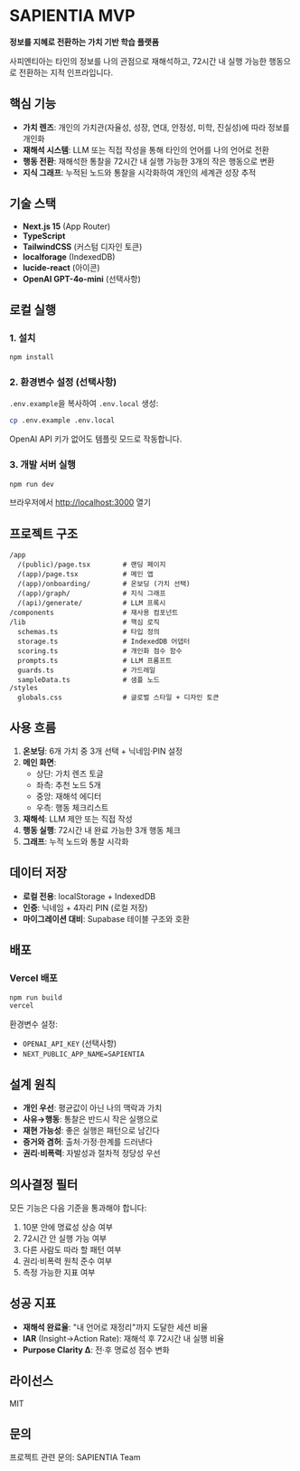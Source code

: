 # SAPIENTIA MVP

**정보를 지혜로 전환하는 가치 기반 학습 플랫폼**

사피엔티아는 타인의 정보를 나의 관점으로 재해석하고, 72시간 내 실행 가능한 행동으로 전환하는 지적 인프라입니다.

## 핵심 기능

- **가치 렌즈**: 개인의 가치관(자율성, 성장, 연대, 안정성, 미학, 진실성)에 따라 정보를 개인화
- **재해석 시스템**: LLM 또는 직접 작성을 통해 타인의 언어를 나의 언어로 전환
- **행동 전환**: 재해석한 통찰을 72시간 내 실행 가능한 3개의 작은 행동으로 변환
- **지식 그래프**: 누적된 노드와 통찰을 시각화하여 개인의 세계관 성장 추적

## 기술 스택

- **Next.js 15** (App Router)
- **TypeScript**
- **TailwindCSS** (커스텀 디자인 토큰)
- **localforage** (IndexedDB)
- **lucide-react** (아이콘)
- **OpenAI GPT-4o-mini** (선택사항)

## 로컬 실행

### 1. 설치

```bash
npm install
```

### 2. 환경변수 설정 (선택사항)

`.env.example`을 복사하여 `.env.local` 생성:

```bash
cp .env.example .env.local
```

OpenAI API 키가 없어도 템플릿 모드로 작동합니다.

### 3. 개발 서버 실행

```bash
npm run dev
```

브라우저에서 [http://localhost:3000](http://localhost:3000) 열기

## 프로젝트 구조

```
/app
  /(public)/page.tsx        # 랜딩 페이지
  /(app)/page.tsx           # 메인 앱
  /(app)/onboarding/        # 온보딩 (가치 선택)
  /(app)/graph/             # 지식 그래프
  /(api)/generate/          # LLM 프록시
/components                 # 재사용 컴포넌트
/lib                        # 핵심 로직
  schemas.ts                # 타입 정의
  storage.ts                # IndexedDB 어댑터
  scoring.ts                # 개인화 점수 함수
  prompts.ts                # LLM 프롬프트
  guards.ts                 # 가드레일
  sampleData.ts             # 샘플 노드
/styles
  globals.css               # 글로벌 스타일 + 디자인 토큰
```

## 사용 흐름

1. **온보딩**: 6개 가치 중 3개 선택 + 닉네임·PIN 설정
2. **메인 화면**: 
   - 상단: 가치 렌즈 토글
   - 좌측: 추천 노드 5개
   - 중앙: 재해석 에디터
   - 우측: 행동 체크리스트
3. **재해석**: LLM 제안 또는 직접 작성
4. **행동 실행**: 72시간 내 완료 가능한 3개 행동 체크
5. **그래프**: 누적 노드와 통찰 시각화

## 데이터 저장

- **로컬 전용**: localStorage + IndexedDB
- **인증**: 닉네임 + 4자리 PIN (로컬 저장)
- **마이그레이션 대비**: Supabase 테이블 구조와 호환

## 배포

### Vercel 배포

```bash
npm run build
vercel
```

환경변수 설정:
- `OPENAI_API_KEY` (선택사항)
- `NEXT_PUBLIC_APP_NAME=SAPIENTIA`

## 설계 원칙

- **개인 우선**: 평균값이 아닌 나의 맥락과 가치
- **사유→행동**: 통찰은 반드시 작은 실행으로
- **재현 가능성**: 좋은 실행은 패턴으로 남긴다
- **증거와 겸허**: 출처·가정·한계를 드러낸다
- **권리·비폭력**: 자발성과 절차적 정당성 우선

## 의사결정 필터

모든 기능은 다음 기준을 통과해야 합니다:

1. 10분 안에 명료성 상승 여부
2. 72시간 안 실행 가능 여부
3. 다른 사람도 따라 할 패턴 여부
4. 권리·비폭력 원칙 준수 여부
5. 측정 가능한 지표 여부

## 성공 지표

- **재해석 완료율**: "내 언어로 재정리"까지 도달한 세션 비율
- **IAR** (Insight→Action Rate): 재해석 후 72시간 내 실행 비율
- **Purpose Clarity Δ**: 전·후 명료성 점수 변화

## 라이선스

MIT

## 문의

프로젝트 관련 문의: SAPIENTIA Team

